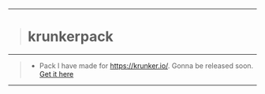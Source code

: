 
______
># krunkerpack
______
>- Pack I have made for https://krunker.io/. Gonna be released soon. [Get it here](https://github.com/FIMARx/krunkerpack/releases/download/0.1/FIMARx.7z)

______
